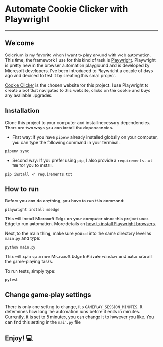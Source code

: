 # Automate Cookie Clicker with Playwright

---
## Welcome
Selenium is my favorite when I want to play around with web automation. This 
time, the framework I use for this kind of task is [Playwright](https://playwright.dev/python/). Playwright is 
pretty new in the browser automation playground and is developed by 
Microsoft developers. I've been introduced to Playwright a couple of days ago 
and decided to test it by creating this small project.

[Cookie Clicker](https://orteil.dashnet.org/cookieclicker/) is the chosen 
website for this project. I use Playwright to create a bot that navigates to 
this website, clicks on the cookie and buys any available upgrades.

## Installation
Clone this project to your computer and install necessary dependencies. 
There are two ways you can install the dependencies.

* First way: If you have `pipenv` already installed globally on your computer, 
  you can type the following command in your terminal.

```commandline
pipenv sync
```

* Second way: If you prefer using `pip`, I also provide a `requirements.txt` 
  file for you to install.

```commandline
pip install -r requirements.txt
```

## How to run
Before you can do anything, you have to run this command: 
```commandline
playwright install msedge
```
This will install Microsoft Edge on your computer since this project uses 
Edge to run automation. More details on [how to install Playwright browsers](https://playwright.dev/python/docs/browsers).

Next, to the main thing, make sure you `cd` into the same directory level as 
`main.py` and type:
```commandline
python main.py
```
This will spin up a new Microsoft Edge InPrivate window and automate all the 
game-playing tasks.

To run tests, simply type:
```commandline
pytest
```

## Change game-play settings
There is only one setting to change, it's `GAMEPLAY_SESSION_MINUTES`. It 
determines how long the automation runs before it ends in minutes. Currently, 
it is set to 5 minutes, you can change it to however you like. You can find 
this setting in the `main.py` file.

## Enjoy! 💻
